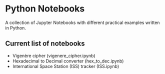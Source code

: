 # Python Notebooks
A collection of Jupyter Notebooks with different practical examples written in Python.

## Current list of notebooks
- Vigenère cipher (vigenere_cipher.ipynb)
- Hexadecimal to Decimal converter (hex_to_dec.ipynb)
- International Space Station (ISS) tracker (ISS.ipynb)
